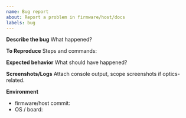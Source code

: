 ```yaml
---
name: Bug report
about: Report a problem in firmware/host/docs
labels: bug
---
```


**Describe the bug**
What happened?

**To Reproduce**
Steps and commands:

**Expected behavior**
What should have happened?

**Screenshots/Logs**
Attach console output, scope screenshots if optics-related.

**Environment**
- firmware/host commit:
- OS / board:
